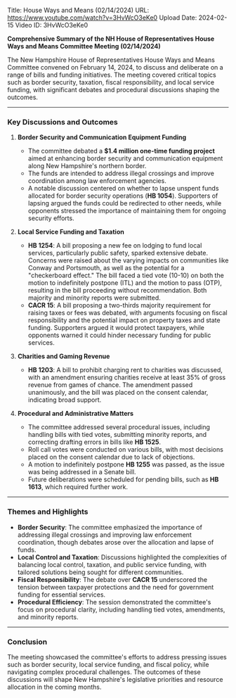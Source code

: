 Title: House Ways and Means (02/14/2024)
URL: https://www.youtube.com/watch?v=3HvWcO3eKe0
Upload Date: 2024-02-15
Video ID: 3HvWcO3eKe0

**Comprehensive Summary of the NH House of Representatives House Ways and Means Committee Meeting (02/14/2024)**

The New Hampshire House of Representatives House Ways and Means Committee convened on February 14, 2024, to discuss and deliberate on a range of bills and funding initiatives. The meeting covered critical topics such as border security, taxation, fiscal responsibility, and local service funding, with significant debates and procedural discussions shaping the outcomes.

---

### **Key Discussions and Outcomes**

1. **Border Security and Communication Equipment Funding**  
   - The committee debated a **$1.4 million one-time funding project** aimed at enhancing border security and communication equipment along New Hampshire's northern border.  
   - The funds are intended to address illegal crossings and improve coordination among law enforcement agencies.  
   - A notable discussion centered on whether to lapse unspent funds allocated for border security operations (**HB 1054**). Supporters of lapsing argued the funds could be redirected to other needs, while opponents stressed the importance of maintaining them for ongoing security efforts.

2. **Local Service Funding and Taxation**  
   - **HB 1254**: A bill proposing a new fee on lodging to fund local services, particularly public safety, sparked extensive debate. Concerns were raised about the varying impacts on communities like Conway and Portsmouth, as well as the potential for a "checkerboard effect." The bill faced a tied vote (10-10) on both the motion to indefinitely postpone (ITL) and the motion to pass (OTP), resulting in the bill proceeding without recommendation. Both majority and minority reports were submitted.  
   - **CACR 15**: A bill proposing a two-thirds majority requirement for raising taxes or fees was debated, with arguments focusing on fiscal responsibility and the potential impact on property taxes and state funding. Supporters argued it would protect taxpayers, while opponents warned it could hinder necessary funding for public services.

3. **Charities and Gaming Revenue**  
   - **HB 1203**: A bill to prohibit charging rent to charities was discussed, with an amendment ensuring charities receive at least 35% of gross revenue from games of chance. The amendment passed unanimously, and the bill was placed on the consent calendar, indicating broad support.

4. **Procedural and Administrative Matters**  
   - The committee addressed several procedural issues, including handling bills with tied votes, submitting minority reports, and correcting drafting errors in bills like **HB 1525**.  
   - Roll call votes were conducted on various bills, with most decisions placed on the consent calendar due to lack of objections.  
   - A motion to indefinitely postpone **HB 1255** was passed, as the issue was being addressed in a Senate bill.  
   - Future deliberations were scheduled for pending bills, such as **HB 1613**, which required further work.

---

### **Themes and Highlights**  
- **Border Security**: The committee emphasized the importance of addressing illegal crossings and improving law enforcement coordination, though debates arose over the allocation and lapse of funds.  
- **Local Control and Taxation**: Discussions highlighted the complexities of balancing local control, taxation, and public service funding, with tailored solutions being sought for different communities.  
- **Fiscal Responsibility**: The debate over **CACR 15** underscored the tension between taxpayer protections and the need for government funding for essential services.  
- **Procedural Efficiency**: The session demonstrated the committee's focus on procedural clarity, including handling tied votes, amendments, and minority reports.

---

### **Conclusion**  
The meeting showcased the committee's efforts to address pressing issues such as border security, local service funding, and fiscal policy, while navigating complex procedural challenges. The outcomes of these discussions will shape New Hampshire's legislative priorities and resource allocation in the coming months.